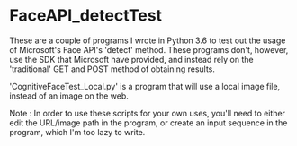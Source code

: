 # FaceAPI_detectTest
These are a couple of programs I wrote in Python 3.6 to test out the usage of Microsoft's Face API's 'detect' method.
These programs don't, however, use the SDK that Microsoft have provided, and instead rely on the 'traditional' GET and POST 
method of obtaining results.

'CognitiveFaceTest_Local.py' is a program that will use a local image file, instead of an image on the web.

Note : In order to use these scripts for your own uses, you'll need to either edit the URL/image path in the program, or create
       an input sequence in the program, which I'm too lazy to write.
